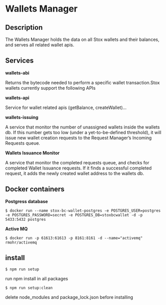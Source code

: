 # Wallets Manager

## Description

The Wallets Manager holds the data on all Stox wallets and their balances, and serves all related wallet apis.

## Services
**wallets-abi**

Returns the bytecode needed to perform a specific wallet transaction.Stox wallets currently support the following APIs

**wallets-api**

Service for wallet related apis (getBalance, createWallet)...

**wallets-issuing**

A service that monitor the number of unassigned wallets inside the wallets db. If this number gets too low (under a yet-to-be-defined threshold), it will issue new wallet creation requests to the Request Manager’s Incoming Requests queue.

**Wallets Issuance Monitor**

A service that monitor the completed requests queue, and checks for completed Wallet Issuance requests. If it finds a successful completed request, it adds the newly created wallet address to the wallets db.


## Docker containers
**Postgress database**

`$ docker run --name stox-bc-wallet-postgres -e POSTGRES_USER=postgres -e POSTGRES_PASSWORD=secret -e POSTGRES_DB=stoxbcwallet -d -p 5433:5432 postgres`

**Active MQ**

`$ docker run -p 61613:61613 -p 8161:8161 -d --name="activemq" rmohr/activemq`

## install

`$ npm run setup`

run npm install in all packages

`$ npm run setup:clean`

delete node_modules and package_lock.json before installing
